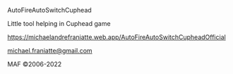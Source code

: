 
AutoFireAutoSwitchCuphead

Little tool helping in Cuphead game

https://michaelandrefraniatte.web.app/AutoFireAutoSwitchCupheadOfficial

michael.franiatte@gmail.com

MAF ©2006-2022
